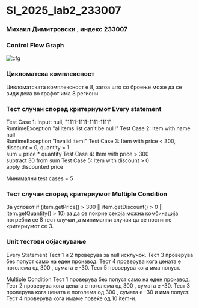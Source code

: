 # SI_2025_lab2_233007
### **Михаил Димитровски , индекс 233007**
### **Control Flow Graph**
![cfg](https://github.com/user-attachments/assets/176c7879-fd16-4b97-9bae-5f78778ce2a4)
### **Цикломатска комплексност**
Цикломатската комплексност е 8, затоа што со броење може да се види дека во графот има 8 региони.
### **Тест случаи според критериумот Every statement**
Test Case 1:
Input: null, "1111-1111-1111-1111"  
RuntimeException "allItems list can't be null!"
Test Case 2:
Item with name null  
RuntimeException "Invalid item!"
Test Case 3:
Item with price < 300, discount = 0, quantity = 1  
sum = price * quantity
Test Case 4:
Item with price > 300  
subtract 30 from sum
Test Case 5:
Item with discount > 0  
apply discounted price

Минимални test cases = 5
### **Тест случаи според критериумот Multiple Condition**
За условот if (item.getPrice() > 300 || item.getDiscount() > 0 || item.getQuantity() > 10) за да се покрие секоја можна комбинација потребни се 8 тест случаи ,а минимални случаи да се постигне критериумот се 3.

### **Unit тестови објаснување**
Every Statement
Тест 1 и 2 проверува за null исклучок.
Тест 3 проверува без попуст само на еден производ.
Тест 4 проверува кога цената е поголема од 300 , сумата е -30.
Тест 5 проверува кога има попуст.

Multiple Condition
Тест 1 проверува без попуст само на еден производ.
Тест 2 проверува кога цената е поголема од 300 , сумата е -30.
Тест 3 проверува кога цената е поголема од 300 , сумата е -30 и има попуст.
Тест 4 проверува кога имаме повеќе од 10 item-и.
